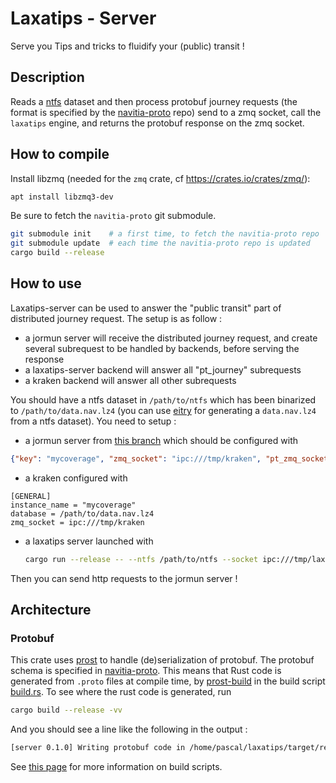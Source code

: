 # Laxatips - Server

Serve you Tips and tricks to fluidify your (public) transit !

## Description

Reads a [ntfs][1] dataset and then process protobuf journey requests (the format is specified by the [navitia-proto][2] repo) send to a zmq socket, call the `laxatips` engine, and returns the protobuf response on the zmq socket.

## How to compile 

Install libzmq (needed for the `zmq` crate, cf https://crates.io/crates/zmq/):
```bash
apt install libzmq3-dev
```

Be sure to fetch the `navitia-proto` git submodule.
```bash
git submodule init    # a first time, to fetch the navitia-proto repo
git submodule update  # each time the navitia-proto repo is updated
cargo build --release
```

## How to use

Laxatips-server can be used to answer the "public transit" part of distributed journey request. 
The setup is as follow :
- a jormun server will receive the distributed journey request, and create several subrequest to be handled by backends, before
  serving the response 
- a laxatips-server backend will answer all "pt_journey" subrequests
- a kraken backend will answer all other subrequests

You should have a ntfs dataset in `/path/to/ntfs` which has been binarized to `/path/to/data.nav.lz4` (you can use [eitry][8] for generating a `data.nav.lz4` from a ntfs dataset).
You need to setup :
- a jormun server from [this branch][7] which should be configured with 
```json
{"key": "mycoverage", "zmq_socket": "ipc:///tmp/kraken", "pt_zmq_socket" : "ipc:///tmp/laxatips"}
```
- a kraken configured with 
```
[GENERAL]
instance_name = "mycoverage"
database = /path/to/data.nav.lz4
zmq_socket = ipc:///tmp/kraken
```

- a laxatips server launched with
  ```bash
  cargo run --release -- --ntfs /path/to/ntfs --socket ipc:///tmp/laxatips
  ```

Then you can send http requests to the jormun server !

## Architecture

### Protobuf 

This crate uses [prost][4] to handle (de)serialization of protobuf. The protobuf schema is specified in [navitia-proto][2].
This means that Rust code is generated from `.proto` files at compile time, by [prost-build][3] in the build script [build.rs][5]. 
To see where the rust code is generated, run 
```bash
cargo build --release -vv
```
And you should see a line like the following in the output :
```bash
[server 0.1.0] Writing protobuf code in /home/pascal/laxatips/target/release/build/server-52f917f3d3486970/out/pbnavitia.rs
```

See [this page][6] for more information on build scripts.






[1]: https://github.com/CanalTP/ntfs-specification
[2]: https://github.com/CanalTP/navitia-proto
[3]: https://crates.io/crates/prost-build
[4]: https://crates.io/crates/prost
[5]: ./build.rs
[6]: https://doc.rust-lang.org/cargo/reference/build-scripts.html
[7]: https://github.com/CanalTP/navitia/pull/3251
[8]: https://github.com/CanalTP/navitia/blob/dev/source/eitri/Readme.md